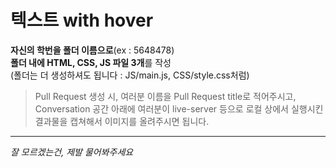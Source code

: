 # 텍스트 with hover
**자신의 학번을 폴더 이름으로**(ex : 5648478)<br>
**폴더 내에 HTML, CSS, JS 파일 3개**를 작성<br>
(폴더는 더 생성하셔도 됩니다 : JS/main.js, CSS/style.css처럼)<br>
> Pull Request 생성 시, 여러분 이름을 Pull Request title로 적어주시고, Conversation 공간 아래에 여러분이 live-server 등으로 로컬 상에서 실행시킨 결과물을 캡쳐해서 이미지를 올려주시면 됩니다.

---
*잘 모르겠는건, 제발 물어봐주세요*